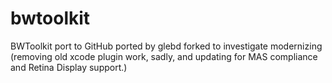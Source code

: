 bwtoolkit
=========

BWToolkit port to GitHub 
ported by glebd
forked to investigate modernizing (removing old xcode plugin work, sadly, and updating for MAS compliance and Retina Display support.)


